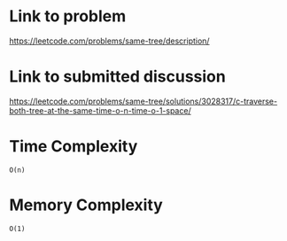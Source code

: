 # Link to problem
https://leetcode.com/problems/same-tree/description/

# Link to submitted discussion
https://leetcode.com/problems/same-tree/solutions/3028317/c-traverse-both-tree-at-the-same-time-o-n-time-o-1-space/

# Time Complexity
`O(n)`

# Memory Complexity
`O(1)`
